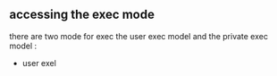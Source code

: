 ## accessing the exec mode 
there are two mode for exec the user exec model and the private exec model : 
- user exel